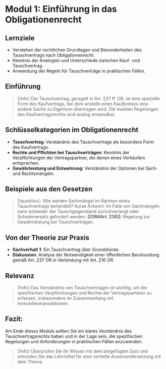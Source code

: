 # Modul 1: Einführung in das Obligationenrecht

## Lernziele
- Verstehen der rechtlichen Grundlagen und Besonderheiten des Tauschvertrags nach Obligationenrecht.
- Kenntnis der Analogien und Unterschiede zwischen Kauf- und Tauschvertrag.
- Anwendung der Regeln für Tauschverträge in praktischen Fällen.

## Einführung
>[!info] 
>Der Tauschvertrag, geregelt in Art. 237 ff. OR, ist eine spezielle Form des Kaufvertrags, bei dem anstelle eines Kaufpreises eine andere Sache zu Eigentum übertragen wird. Die meisten Regelungen des Kaufvertragsrechts sind analog anwendbar.

## Schlüsselkategorien im Obligationenrecht
- **Tauschvertrag**: Verständnis des Tauschvertrags als besondere Form des Kaufvertrags.
- **Rechte und Pflichten bei Tauschverträgen**: Kenntnis der Verpflichtungen der Vertragspartner, die denen eines Verkäufers entsprechen.
- **Gewährleistung und Entwehrung**: Verständnis der Optionen bei Sach- und Rechtsmängeln.

## Beispiele aus den Gesetzen
>[!question]- Wie werden Sachmängel im Rahmen eines Tauschvertrags behandelt?
>Kurze Antwort: Im Falle von Sachmängeln kann entweder der Tauschgegenstand zurückverlangt oder Schadenersatz gefordert werden.
>**[[OR#Art. 238]]**: Regelung zur Gewährleistung bei Tauschverträgen.

## Von der Theorie zur Praxis
- **Sachverhalt 1**: Ein Tauschvertrag über Grundstücke.
- **Diskussion**: Analyse der Notwendigkeit einer öffentlichen Beurkundung gemäß Art. 237 OR in Verbindung mit Art. 216 OR.

## Relevanz
>[!info] 
>Das Verständnis von Tauschverträgen ist wichtig, um die spezifischen Verpflichtungen und Rechte der Vertragsparteien zu erfassen, insbesondere im Zusammenhang mit Immobilientransaktionen.

## Fazit:
Am Ende dieses Moduls sollten Sie ein klares Verständnis des Tauschvertragsrechts haben und in der Lage sein, die spezifischen Regelungen und Anforderungen in praktischen Fällen anzuwenden.
>[!info] 
>Überprüfen Sie Ihr Wissen mit dem beigefügten Quiz und erkunden Sie das Lehrmittel für eine vertiefte Auseinandersetzung mit dem Thema.